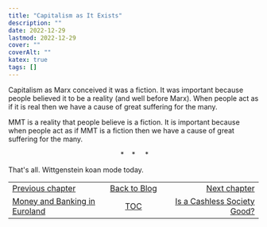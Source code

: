 ```yaml
---
title: "Capitalism as It Exists"
description: ""
date: 2022-12-29
lastmod: 2022-12-29
cover: ""
coverAlt: ""
katex: true
tags: []
---
```


Capitalism as Marx conceived it was a fiction. It was important because people 
believed it to be a reality (and well before Marx). When people act as if it is 
real then we have a cause of great suffering for the many.

MMT is a reality that people believe is a fiction. It is important because when 
people act as if MMT is a fiction then we have a cause of great suffering for the many.

<div style="text-align: center;">&nbsp;* &nbsp;&nbsp;&nbsp;* &nbsp;&nbsp;&nbsp; *</div>

That's all. Wittgenstein koan mode today.


<table style="border-collapse: collapse; border=0;">
    <colgroup>
       <col span="1" style="width: 25%;">
       <col span="1" style="width: 15%;">
       <col span="1" style="width: 25%;">
    </colgroup>
<tr style="border: 1px solid color:#0f0f0f;">
<td style="border: 1px solid color:#0f0f0f;">
<a href="../05_mab_2_2_euroland">Previous chapter</a></td>
<td style="border: 1px solid color:#0f0f0f; text-align:center;">
<a href="../">Back to Blog</a></td>
<td style="border: 1px solid color:#0f0f0f; text-align:right;">
<a href="../07_cashless">Next chapter</a></td>
</tr>
<tr style="border: 1px solid color:#0f0f0f;">
<td style="border: 1px solid color:#0f0f0f;">
<a href="../05_mab_2_2_euroland">Money and Banking in Euroland</a></td>
<td style="border: 1px solid color:#0f0f0f; text-align:center;"><a href="../">TOC</a></td>
<td style="border: 1px solid color:#0f0f0f; text-align:right;">
<a href="../07_cashless">Is a Cashless Society Good?</a></td>
</tr>
</table>


